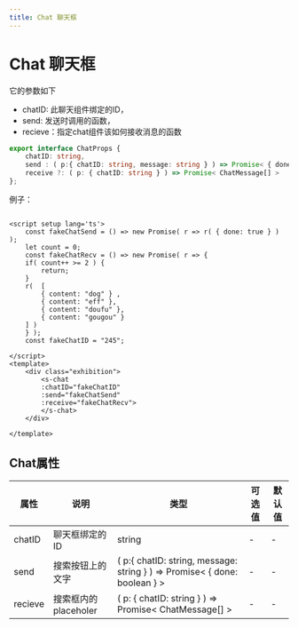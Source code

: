```yaml
---
title: Chat 聊天框
---
```


# Chat 聊天框

它的参数如下

* chatID: 此聊天组件绑定的ID，
* send: 发送时调用的函数，
* recieve：指定chat组件该如何接收消息的函数

```ts
export interface ChatProps {
    chatID: string,
    send : ( p:{ chatID: string, message: string } ) => Promise< { done: boolean } >
    receive ?: ( p: { chatID: string } ) => Promise< ChatMessage[] >
};
```



例子：

<div class="line">
    <s-chat 
    :chatID="fakeChatID"
    :send="fakeChatSend"
    :receive="fakeChatRecv">
    </s-chat>
</div>



```vue
<script setup lang='ts'>
    const fakeChatSend = () => new Promise( r => r( { done: true } ) );
    let count = 0;
    const fakeChatRecv = () => new Promise( r => {
    if( count++ >= 2 ) {
        return;
    }
    r(  [ 
        { content: "dog" } ,
        { content: "eff" },
        { content: "doufu" },
        { content: "gougou" }
    ] ) 
    } );
    const fakeChatID = "245";

</script>
<template>
    <div class="exhibition">
        <s-chat 
        :chatID="fakeChatID"
        :send="fakeChatSend"
        :receive="fakeChatRecv">
        </s-chat>
    </div>

</template>
```

## Chat属性

| 属性  | 说明                             | 类型           | 可选值                                           | 默认值 |
| ----- | -------------------------------- | -------------- | ------------------------------------------------ | ------ |
| chatID  | 聊天框绑定的ID | string | -  | - |
| send | 搜索按钮上的文字 | ( p:{ chatID: string, message: string } ) => Promise< { done: boolean } > | - | - |
| recieve | 搜索框内的placeholer | ( p: { chatID: string } ) => Promise< ChatMessage[] > | - | - |

<script lang="ts" setup>
import {ref} from 'vue'    
    const fakeChatSend = () => new Promise( r => r( { done: true } ) );
    let count = 0;
    const fakeChatRecv = () => new Promise( r => {
    if( count++ >= 2 ) {
        return;
    }
    r(  [ 
        { content: "dog" } ,
        { content: "eff" },
        { content: "doufu" },
        { content: "gougou" }
    ] ) 
    } );
    const fakeChatID = "245";
</script>
<style scope>
.line{
    display: flex;
    justify-content: space-around;
    align-items: center
}
</style>  